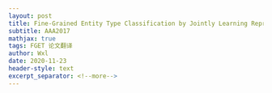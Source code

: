 ```yaml
---
layout: post
title: Fine-Grained Entity Type Classification by Jointly Learning Representations and Label Embeddings 
subtitle: AAA2017
mathjax: true
tags: FGET 论文翻译
author: Wxl
date: 2020-11-23
header-style: text
excerpt_separator: <!--more-->
---
```




<!--more-->